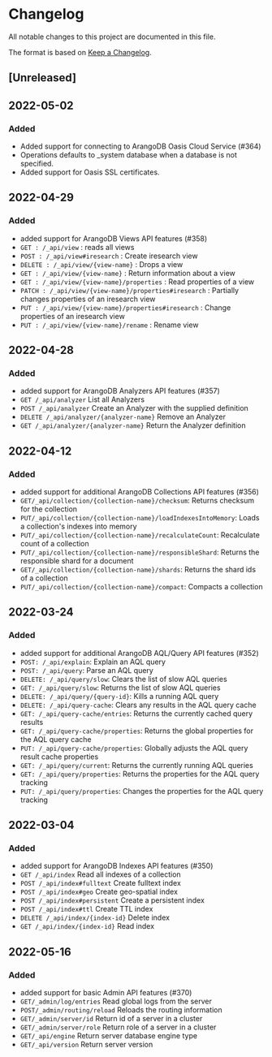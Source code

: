 # Changelog

All notable changes to this project are documented in this file.

The format is based on [Keep a Changelog](http://keepachangelog.com/en/1.0.0/).

## [Unreleased]

## 2022-05-02
### Added
- Added support for connecting to ArangoDB Oasis Cloud Service (#364)
- Operations defaults to _system database when a database is not specified.
- Added support for Oasis SSL certificates.

## 2022-04-29
### Added
- added support for ArangoDB Views API features (#358)
- `GET : /_api/view` : reads all views
- `POST : /_api/view#iresearch` : Create iresearch view
- `DELETE : /_api/view/{view-name}` : Drops a view
- `GET : /_api/view/{view-name}` : Return information about a view
- `GET : /_api/view/{view-name}/properties` : Read properties of a view
- `PATCH : /_api/view/{view-name}/properties#iresearch` : Partially changes properties of an iresearch view
- `PUT : /_api/view/{view-name}/properties#iresearch` : Change properties of an iresearch view
- `PUT : /_api/view/{view-name}/rename` : Rename view

## 2022-04-28
### Added
- added support for ArangoDB Analyzers API features (#357)
- `GET /_api/analyzer` List all Analyzers
- `POST /_api/analyzer` Create an Analyzer with the supplied definition
- `DELETE /_api/analyzer/{analyzer-name}` Remove an Analyzer
- `GET /_api/analyzer/{analyzer-name}` Return the Analyzer definition

## 2022-04-12
### Added
- added support for additional ArangoDB Collections API features (#356)
- `GET/_api/collection/{collection-name}/checksum`: Returns checksum for the collection
- `PUT/_api/collection/{collection-name}/loadIndexesIntoMemory`: Loads a collection's indexes into memory
- `PUT/_api/collection/{collection-name}/recalculateCount`: Recalculate count of a collection
- `PUT​/_api​/collection​/{collection-name}​/responsibleShard`: Returns the responsible shard for a document
- `GET/_api/collection/{collection-name}/shards`: Returns the shard ids of a collection
- `PUT/_api/collection/{collection-name}/compact`: Compacts a collection

## 2022-03-24
### Added
- added support for additional ArangoDB AQL/Query API features (#352)
- `POST: /_api/explain`: Explain an AQL query
- `POST: /_api/query`: Parse an AQL query
- `DELETE: /_api/query/slow`: Clears the list of slow AQL queries
- `GET: /_api/query/slow`: Returns the list of slow AQL queries
- `DELETE: /_api/query/{query-id}`: Kills a running AQL query
- `DELETE: /_api/query-cache`: Clears any results in the AQL query cache
- `GET: /_api/query-cache/entries`: Returns the currently cached query results
- `GET: /_api/query-cache/properties`: Returns the global properties for the AQL query cache
- `PUT: /_api/query-cache/properties`: Globally adjusts the AQL query result cache properties
- `GET: /_api/query/current`: Returns the currently running AQL queries
- `GET: /_api/query/properties`: Returns the properties for the AQL query tracking
- `PUT: /_api/query/properties`: Changes the properties for the AQL query tracking

## 2022-03-04
### Added
- added support for ArangoDB Indexes API features (#350)
- `GET /_api/index` Read all indexes of a collection
- `POST /_api/index#fulltext` Create fulltext index 
- `POST /_api/index#geo` Create geo-spatial index 
- `POST /_api/index#persistent` Create a persistent index
- `POST /_api/index#ttl` Create TTL index
- `DELETE /_api/index/{index-id}` Delete index
- `GET /_api/index/{index-id}` Read index

## 2022-05-16
### Added
- added support for basic Admin API features (#370)
- `GET/_admin/log/entries` Read global logs from the server
- `POST/_admin/routing/reload` Reloads the routing information
- `GET/_admin/server/id` Return id of a server in a cluster
- `GET/_admin/server/role` Return role of a server in a cluster
- `GET/_api/engine` Return server database engine type
- `GET/_api/version` Return server version
